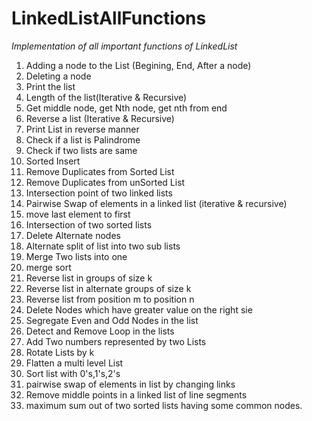 # LinkedListAllFunctions
*Implementation of all important functions of LinkedList*

  1. Adding a node to the List (Begining, End, After a node)
  2. Deleting a node
  3. Print the list
  4. Length of the list(Iterative & Recursive)
  5. Get middle node, get Nth node, get nth from end
  6. Reverse a list (Iterative & Recursive)
  7. Print List in reverse manner
  8. Check if a list is Palindrome
  9. Check if two lists are same
  10. Sorted Insert
  11. Remove Duplicates from Sorted List
  12. Remove Duplicates from unSorted List
  13. Intersection point of two linked lists
  14. Pairwise Swap of elements in a linked list (iterative & recursive)
  15. move last element to first
  16. Intersection of two sorted lists
  17. Delete Alternate nodes
  18. Alternate split of list into two sub lists
  19. Merge Two lists into one
  20. merge sort
  21. Reverse list in groups of size k 
  22. Reverse list in alternate groups of size k
  23. Reverse list from position m to position n
  24. Delete Nodes which have greater value on the right sie
  25. Segregate Even and Odd Nodes in the list
  26. Detect and Remove Loop in the lists
  27. Add Two numbers represented by two Lists
  28. Rotate Lists by k
  29. Flatten a multi level List
  30. Sort list with 0's,1's,2's
  31. pairwise swap of elements in list by changing links
  32. Remove middle points in a linked list of line segments
  33. maximum sum out of two sorted lists having some common nodes.
